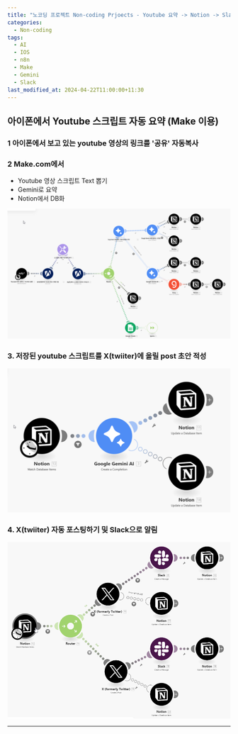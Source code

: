 ```yaml
---
title: "노코딩 프로젝트 Non-coding Prjoects - Youtube 요약 -> Notion -> Slack (Make 이용)"
categories:
  - Non-coding
tags:
  - AI
  - IOS
  - n8n
  - Make
  - Gemini
  - Slack
last_modified_at: 2024-04-22T11:00:00+11:30
---
```


## 아이폰에서 Youtube 스크립트 자동 요약 (Make 이용)

### 1 아이폰에서 보고 있는 youtube 영상의 링크를 '공유' 자동복사


### 2 Make.com에서 
  - Youtube 영상 스크립트 Text 뽑기 
  - Gemini로 요약
  - Notion에서 DB화

![youtube 스크립트 요약 및 Notion 저장](/assets/images/make-senario-youtube-summary-1.png)



### 3. 저장된 youtube 스크립트를 X(twiiter)에 올릴 post 초안 적성
![youtube 스크립트 요약 및 Notion 저장](/assets/images/1.%20Drafting%20a%20Post%20for%20X%20250318.png)


### 4. X(twiiter) 자동 포스팅하기 및 Slack으로 알림
![youtube 스크립트 요약 및 Notion 저장](/assets/images/2.%20Posting%20X%20and%20notify%20via%20Slackv1.9(자녀).png)


---

